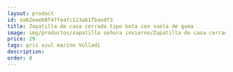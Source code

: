 ```yaml
---
layout: product
id: ea62eeeb8f4ffeafc123ab1fbaedf3
title: Zapatilla de casa cerrada tipo bota con suela de goma
image: img/productos/zapatilla señora invierno/Zapatilla de casa cerrada tipo bota con suela de goma=29=gris azul marino Vulladi.webp
price: 29
tags: gris azul marino Vulladi
description: 
order: 0
---
```

